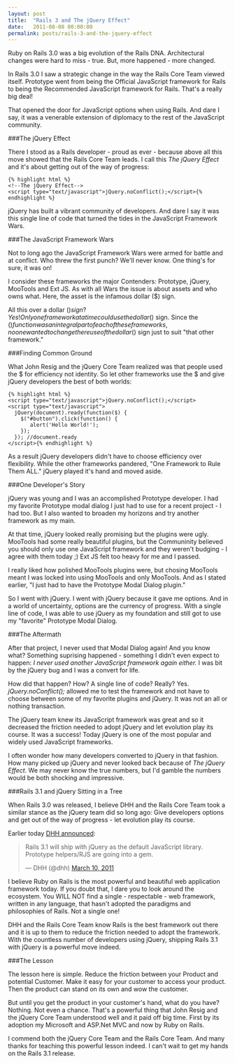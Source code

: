 ```yaml
---
layout: post
title:  "Rails 3 and The jQuery Effect"
date:   2011-08-08 00:00:00
permalink: posts/rails-3-and-the-jquery-effect
---
```


Ruby on Rails 3.0 was a big evolution of the Rails DNA. Architectural changes were hard to miss - true. But, more happened - more changed.

In Rails 3.0 I saw a strategic change in the way the Rails Core Team viewed itself. Prototype went from being the Official JavaScript framework for Rails to being the Recommended JavaScript framework for Rails. That's a really big deal!

That opened the door for JavaScript options when using Rails. And dare I say, it was a venerable extension of diplomacy to the rest of the JavaScript community.

###The jQuery Effect

There I stood as a Rails developer - proud as ever - because above all this move showed that the Rails Core Team leads. I call this *The jQuery Effect* and it's about getting out of the way of progress:

	{% highlight html %}
    <!--The jQuery Effect-->
    <script type="text/javascript">jQuery.noConflict();</script>{% endhighlight %} 

jQuery has built a vibrant community of developers. And dare I say it was this single line of code that turned the tides in the JavaScript Framework Wars.

###The JavaScript Framework Wars

Not to long ago the JavaScript Framework Wars were armed for battle and at conflict. Who threw the first punch? We'll never know. One thing's for sure, it was on!

I consider these frameworks the major Contenders: Prototype, jQuery, MooTools and Ext JS. As with all Wars the issue is about assets and who owns what. Here, the asset is the infamous dollar ($) sign.

All this over a dollar ($) sign? Yes! Only one framework at a time could use the dollar ($) sign. Since the $() function was an integral part of each of these frameworks, no one wanted to change there use of the dollar ($) sign just to suit "that other framework."

###Finding Common Ground

What John Resig and the jQuery Core Team realized was that people used the $ for efficiency not identity. So let other frameworks use the $ and give jQuery developers the best of both worlds:

	{% highlight html %}
    <script type="text/javascript">jQuery.noConflict();</script>
    <script type="text/javascript">
      jQuery(document).ready(function($) {
        $("#button").click(function() {
           alert('Hello World!');
        });
      }); //document.ready
    </script>{% endhighlight %} 

As a result jQuery developers didn't have to choose efficiency over flexibility. While the other frameworks pandered, "One Framework to Rule Them ALL." jQuery played it's hand and moved aside.

###One Developer's Story

jQuery was young and I was an accomplished Prototype developer. I had my favorite Prototype modal dialog I just had to use for a recent project - I had too. But I also wanted to broaden my horizons and try another framework as my main.

At that time, jQuery looked really promising but the plugins were ugly. MooTools had some really beautiful plugins, but the Communinity believed you should only use one JavaScript framework and they weren't budging - I agree with them today ;) Ext JS felt too heavy for me and I passed.

I really liked how polished MooTools plugins were, but chosing MooTools meant I was locked into using MooTools and only MooTools. And as I stated earlier, "I just had to have the Prototype Modal Dialog plugin."

So I went with jQuery. I went with jQuery because it gave me options. And in a world of uncertainty, options are the currency of progress. With a single line of code, I was able to use jQuery as my foundation and still got to use my "favorite" Prototype Modal Dialog.

###The Aftermath

After that project, I never used that Modal Dialog again! And you know what? Something suprising happened - something I didn't even expect to happen: *I never used another JavaScript framework again either.* I was bit by the jQuery bug and I was a convert for life.

How did that happen? How? A single line of code? Really? Yes. *jQuery.noConflict();* allowed me to test the framework and not have to choose between some of my favorite plugins and jQuery. It was not an all or nothing transaction.

The jQuery team knew its JavaScript framework was great and so it decreased the friction needed to adopt jQuery and let evolution play its course. It was a success! Today jQuery is one of the most popular and widely used JavaScript frameworks.

I often wonder how many developers converted to jQuery in that fashion. How many picked up jQuery and never looked back because of *The jQuery Effect*. We may never know the true numbers, but I'd gamble the numbers would be both shocking and impressive.

###Rails 3.1 and jQuery Sitting in a Tree

When Rails 3.0 was released, I believe DHH and the Rails Core Team took a similar stance as the jQuery team did so long ago: Give developers options and get out of the way of progress - let evolution play its course.

Earlier today [DHH announced][1]:

<blockquote class="twitter-tweet" lang="en"><p>Rails 3.1 will ship with jQuery as the default JavaScript library. Prototype helpers/RJS are going into a gem.</p>&mdash; DHH (@dhh) <a href="https://twitter.com/dhh/statuses/45923430608023552">March 10, 2011</a></blockquote>
<script async src="//platform.twitter.com/widgets.js" charset="utf-8"></script>

I believe Ruby on Rails is the most powerful and beautiful web application framework today. If you doubt that, I dare you to look around the ecosystem. You WILL NOT find a single - respectable - web framework, written in any language, that hasn't adopted the paradigms and philosophies of Rails. Not a single one!

DHH and the Rails Core Team know Rails is the best framework out there and it is up to them to reduce the friction needed to adopt the framework. With the countless number of developers using jQuery, shipping Rails 3.1 with jQuery is a powerful move indeed.

###The Lesson

The lesson here is simple. Reduce the friction between your Product and potential Customer. Make it easy for your customer to access your product. Then the product can stand on its own and wow the customer.

But until you get the product in your customer's hand, what do you have? Nothing. Not even a chance. That's a powerful thing that John Resig and the jQuery Core Team understood well and it paid off big time. First by its adoption my Microsoft and ASP.Net MVC and now by Ruby on Rails.

I commend both the jQuery Core Team and the Rails Core Team. And many thanks for teaching this powerful lesson indeed. I can't wait to get my hands on the Rails 3.1 release.



  [1]: http://twitter.com/dhh/statuses/45923430608023552